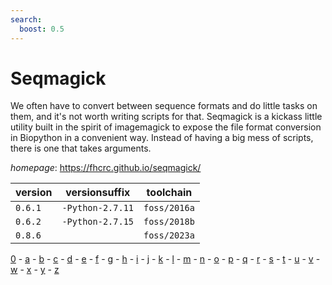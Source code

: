 ```yaml
---
search:
  boost: 0.5
---
```

# Seqmagick

We often have to convert between sequence formats and do little tasks on them, and it's not worth   writing scripts for that. Seqmagick is a kickass little utility built in the spirit of imagemagick to expose the   file format conversion in Biopython in a convenient way. Instead of having a big mess of scripts, there is one that   takes arguments.

*homepage*: <https://fhcrc.github.io/seqmagick/>

version | versionsuffix | toolchain
--------|---------------|----------
``0.6.1`` | ``-Python-2.7.11`` | ``foss/2016a``
``0.6.2`` | ``-Python-2.7.15`` | ``foss/2018b``
``0.8.6`` |  | ``foss/2023a``

[0](../0/index.md) - [a](../a/index.md) - [b](../b/index.md) - [c](../c/index.md) - [d](../d/index.md) - [e](../e/index.md) - [f](../f/index.md) - [g](../g/index.md) - [h](../h/index.md) - [i](../i/index.md) - [j](../j/index.md) - [k](../k/index.md) - [l](../l/index.md) - [m](../m/index.md) - [n](../n/index.md) - [o](../o/index.md) - [p](../p/index.md) - [q](../q/index.md) - [r](../r/index.md) - [s](../s/index.md) - [t](../t/index.md) - [u](../u/index.md) - [v](../v/index.md) - [w](../w/index.md) - [x](../x/index.md) - [y](../y/index.md) - [z](../z/index.md)

